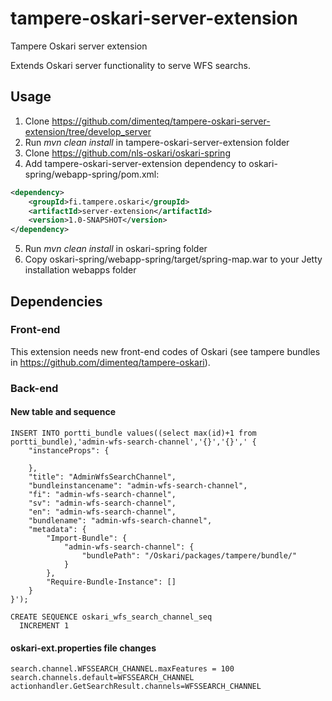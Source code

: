 # tampere-oskari-server-extension
Tampere Oskari server extension

Extends Oskari server functionality to serve WFS searchs.

## Usage

1. Clone https://github.com/dimenteq/tampere-oskari-server-extension/tree/develop_server
2. Run _mvn clean install_ in tampere-oskari-server-extension folder
3. Clone https://github.com/nls-oskari/oskari-spring
4. Add tampere-oskari-server-extension dependency to oskari-spring/webapp-spring/pom.xml:
```Xml
<dependency>
    <groupId>fi.tampere.oskari</groupId>
    <artifactId>server-extension</artifactId>
    <version>1.0-SNAPSHOT</version>
</dependency>
```
5. Run _mvn clean install_ in oskari-spring folder
6. Copy oskari-spring/webapp-spring/target/spring-map.war to your Jetty installation webapps folder

## Dependencies

### Front-end
This extension needs new front-end codes of Oskari (see tampere bundles in https://github.com/dimenteq/tampere-oskari).

### Back-end
#### New table and sequence
```PLpgSQL
INSERT INTO portti_bundle values((select max(id)+1 from portti_bundle),'admin-wfs-search-channel','{}','{}',' {
	"instanceProps": {
		
	},
	"title": "AdminWfsSearchChannel",
	"bundleinstancename": "admin-wfs-search-channel",
	"fi": "admin-wfs-search-channel",
	"sv": "admin-wfs-search-channel",
	"en": "admin-wfs-search-channel",
	"bundlename": "admin-wfs-search-channel",
	"metadata": {
		"Import-Bundle": {
			"admin-wfs-search-channel": {
				"bundlePath": "/Oskari/packages/tampere/bundle/"
			}
		},
		"Require-Bundle-Instance": []
	}
}');

CREATE SEQUENCE oskari_wfs_search_channel_seq
  INCREMENT 1
```
#### oskari-ext.properties file changes
```Shell
search.channel.WFSSEARCH_CHANNEL.maxFeatures = 100
search.channels.default=WFSSEARCH_CHANNEL
actionhandler.GetSearchResult.channels=WFSSEARCH_CHANNEL
```
